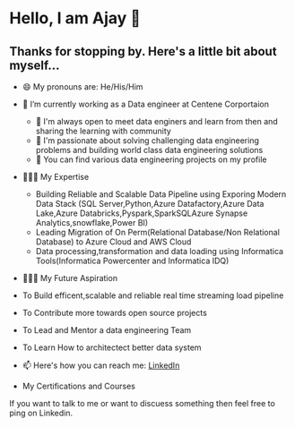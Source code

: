 # Hello, I am Ajay 👋

## Thanks for stopping by. Here's a little bit about myself...


- 😄 My pronouns are: He/His/Him
- 🔭 I’m currently working as a Data engineer at Centene Corportaion
   - 👯 I'm always open to meet data enginers and learn from then and sharing the learning with community
   - 💬 I'm passionate about solving challenging data engineering problems and building world class data engineering solutions
   - 🤘 You can find various data engineering projects on my profile
- 🧑🏻‍🏫 My Expertise 
   - Building Reliable and Scalable Data Pipeline using Exporing Modern Data Stack (SQL Server,Python,Azure Datafactory,Azure Data Lake,Azure Databricks,Pyspark,SparkSQLAzure Synapse Analytics,snowflake,Power BI)
   - Leading Migration of On Perm(Relational Database/Non Relational Database) to Azure Cloud and AWS Cloud
   - Data processing,transformation and data loading using Informatica Tools(Informatica Powercenter and Informatica IDQ)
 
 -  🧑🏻‍🏫 My Future Aspiration 
   - To Build efficent,scalable and reliable real time streaming load pipeline
   - To Contribute more towards open source projects 
   - To Lead and Mentor a data engineering Team
   - To Learn How to architectect better data system 
- 📫 Here's how you can reach me: [LinkedIn](https://www.linkedin.com/in/ajay-kumar-56599626b)

- My Certifications and Courses
  
If you want to talk to me or want to discuess something then feel free to ping on Linkedin.
  
